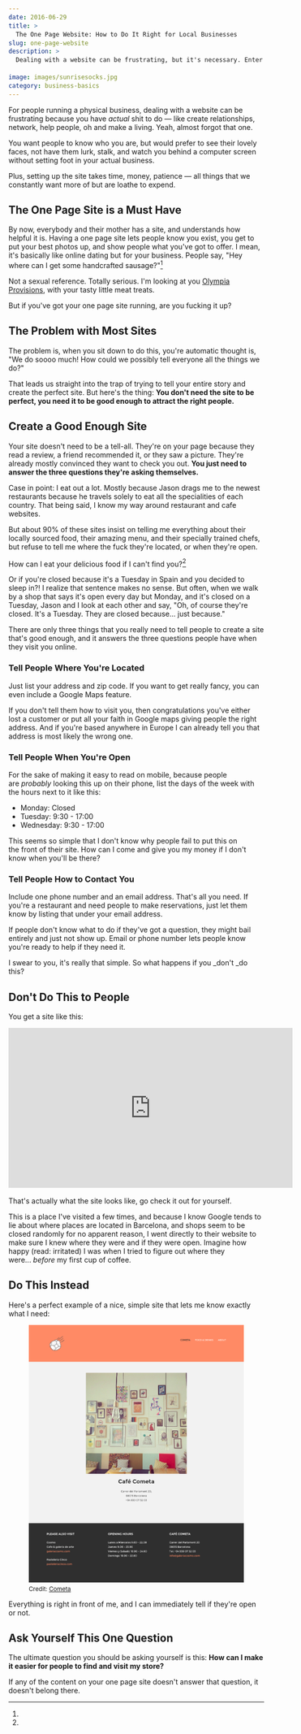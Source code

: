 ```yaml
---
date: 2016-06-29
title: >
  The One Page Website: How to Do It Right for Local Businesses
slug: one-page-website
description: >
  Dealing with a website can be frustrating, but it's necessary. Enter the one page website. Include these three things to keep you customers happy.

image: images/sunrisesocks.jpg
category: business-basics
---
```


For people running a physical business, dealing with a website can be frustrating because you have _actual_ shit to do — like create relationships, network, help people, oh and make a living. Yeah, almost forgot that one.

You want people to know who you are, but would prefer to see their lovely faces, not have them lurk, stalk, and watch you behind a computer screen without setting foot in your actual business.

Plus, setting up the site takes time, money, patience — all things that we constantly want more of but are loathe to expend.

## The One Page Site is a Must Have

By now, everybody and their mother has a site, and understands how helpful it is. Having a one page site lets people know you exist, you get to put your best photos up, and show people what you've got to offer. I mean, it's basically like online dating but for your business. People say, "Hey where can I get some handcrafted sausage?"[^not-dirty]

[^not-dirty]:
  Not a sexual reference. Totally serious. I'm looking at you [Olympia Provisions](http://www.olympiaprovisions.com/), with your tasty little meat treats.

But if you've got your one page site running, are you fucking it up?

## The Problem with Most Sites

The problem is, when you sit down to do this, you're automatic thought is, "We do soooo much! How could we possibly tell everyone all the things we do?"

That leads us straight into the trap of trying to tell your entire story and create the perfect site. But here's the thing: **You don't need the site to be perfect, you need it to be good enough to attract the right people.**

## Create a Good Enough Site

Your site doesn't need to be a tell-all. They're on your page because they read a review, a friend recommended it, or they saw a picture. They're already mostly convinced they want to check you out. **You just need to answer the three questions they're asking themselves.**

Case in point: I eat out a lot. Mostly because Jason drags me to the newest restaurants because he travels solely to eat all the specialities of each country. That being said, I know my way around restaurant and cafe websites.

But about 90% of these sites insist on telling me everything about their locally sourced food, their amazing menu, and their specially trained chefs, but refuse to tell me where the fuck they're located, or when they're open.

How can I eat your delicious food if I can't find you?[^spain]

[^spain]:
  Or if you're closed because it's a Tuesday in Spain and you decided to sleep in?! I realize that sentence makes no sense. But often, when we walk by a shop that says it's open every day but Monday, and it's closed on a Tuesday, Jason and I look at each other and say, "Oh, of course they're closed. It's a Tuesday. They are closed because... just because."

There are only three things that you really need to tell people to create a site that's good enough, and it answers the three questions people have when they visit you online.

### Tell People Where You're Located

Just list your address and zip code. If you want to get really fancy, you can even include a Google Maps feature.

If you don't tell them how to visit you, then congratulations you've either lost a customer or put all your faith in Google maps giving people the right address. And if you're based anywhere in Europe I can already tell you that address is most likely the wrong one.

### Tell People When You're Open

For the sake of making it easy to read on mobile, because people are _probably_ looking this up on their phone, list the days of the week with the hours next to it like this:

- Monday: Closed
- Tuesday: 9:30 - 17:00
- Wednesday: 9:30 - 17:00

This seems so simple that I don't know why people fail to put this on the front of their site. How can I come and give you my money if I don't know when you'll be there?

### Tell People How to Contact You

Include one phone number and an email address. That's all you need. If you're a restaurant and need people to make reservations, just let them know by listing that under your email address.

If people don't know what to do if they've got a question, they might bail entirely and just not show up. Email or phone number lets people know you're ready to help if they need it.

I swear to you, it's really that simple. So what happens if you _don't _do this?

## Don't Do This to People

You get a site like this:

<iframe width="560" height="315" src="https://www.youtube.com/embed/7EMXLb4YYnQ" frameborder="0" allow="autoplay; encrypted-media" allowfullscreen></iframe>

That's actually what the site looks like, go check it out for yourself.

This is a place I've visited a few times, and because I know Google tends to lie about where places are located in Barcelona, and shops seem to be closed randomly for no apparent reason, I went directly to their website to make sure I knew where they were and if they were open. Imagine how happy (read: irritated) I was when I tried to figure out where they were... _before_ my first cup of coffee.

## Do This Instead

Here's a perfect example of a nice, simple site that lets me know exactly what I need:

<figure class="figure figure--center">
  <img src="./images/cafe-cometa.png" alt="Cafe Cometa, Barcelona." />
  <figcaption class="figure__caption">
    <small class="figure__attribution">
      Credit: 
      <a class="figure__attribution-link" 
         href="http://cafecometa.com/">
        Cometa
      </a>
    </small>
  </figcaption>
</figure>

Everything is right in front of me, and I can immediately tell if they're open or not.

## Ask Yourself This One Question

The ultimate question you should be asking yourself is this: **How can I make it easier for people to find and visit my store?**

If any of the content on your one page site doesn't answer that question, it doesn't belong there.
